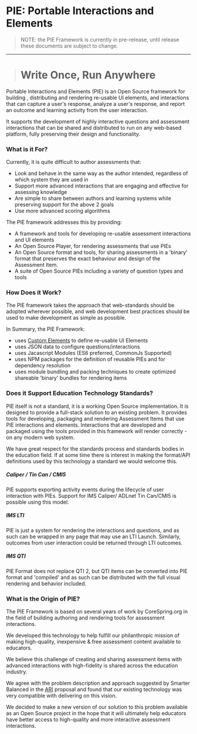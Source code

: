 # PIE: Portable Interactions and Elements

> NOTE: the PIE Framework is currently in pre-release, until release these documents are subject to change.


-------------------------
> # Write Once, Run Anywhere



Portable Interactions and Elements \(PIE\) is an Open Source framework for building , distributing and rendering re-usable UI elements, and interactions that can capture a user's response, analyze a user's response, and report an outcome and learning activity from the user interaction.

It supports the development of highly interactive questions and assessment interactions that can be shared and distributed to run on any web-based platform, fully preserving their design and functionality.


### What is it For?

Currently, it is quite difficult to author assessments that:

- Look and behave in the same way as the author intended, regardless of which system they are used in 
- Support more advanced interactions that are engaging and effective for assessing knowledge
- Are simple to share between authors and learning systems while preserving support for the above 2 goals
- Use more advanced scoring algorithms


The PIE framework addresses this by providing:

- A framework and tools for developing re-usable assessment interactions and UI elements 
- An Open Source Player, for rendering assessments that use PIEs
- An Open Source format and tools, for sharing assessments in a 'binary' format that preserves the exact behaviour and design of the Assessment Item.
- A suite of Open Source PIEs including a variety of question types and tools 


### How Does it Work?

The PIE framework takes the approach that web-standards should be adopted wherever possible, and web development best practices should be used to make development as simple as possible.

In Summary, the PIE Framework:

- uses [Custom Elements](https://www.w3.org/TR/custom-elements/) to define re-usable UI Elements
- uses JSON data to configure questions/interactions
- uses Jacascript Modules (ES6 preferred, CommonJs Supported)
- uses NPM packages for the definition of reusable PIEs and for dependency resolution
- uses module bundling and packing techniques to create optimized shareable 'binary' bundles for rendering items


### Does it Support Education Technology Standards?

PIE itself is not a standard, it is a working Open Source implementation. It is designed to provide a full-stack solution to an existing problem. It provides tools for developing, packaging and rendering Assessment Items that use PIE interactions and elements. Interactions that are developed and packaged using the tools provided in this framework will render correctly - on any modern web system.

We have great respect for the standards process and standards bodies in the education field. If at some time there is interest in making the format/API definitions used by this technology a standard we would welcome this. 

##### Caliper / Tin Can / CMI5
PIE supports exporting activity events during the lifecycle of user interaction with PIEs. Support for IMS Caliper/ ADLnet Tin Can/CMI5 is possible using this model.

##### IMS LTI
PIE is just a system for rendering the interactions and questions, and as such can be wrapped in any page that may use an LTI Launch. Similarly, outcomes from user interaction could be returned through LTI outcomes.

##### IMS QTI
PIE Format does not replace QTI 2, but QTI items can be converted into PIE format and 'compiled' and as such can be distributed with the full visual rendering and behavior included. 

### What is the Origin of PIE?

The PIE Framework is based on several years of work by CoreSpring.org in the field of building authoring and rendering tools for assessment interactions.

We developed this technology to help fulfill our philanthropic mission of making high-quality, inexpensive & free assessment content available to educators.

We believe this challenge of creating and sharing assessment items with advanced interactions with high-fidelity is shared across the education industry. 

We agree with the problem description and approach suggested by Smarter Balanced in the [ARI](http://www.smarterapp.org/ARI/) proposal and found that our existing technology was very compatible with delivering on this vision.

We decided to make a new version of our solution to this problem available as an Open Source project in the hope that it will ultimately help educators have better access to high-quality and more interactive assessment interactions.

